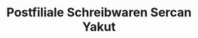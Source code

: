 ---
title: "Postfiliale Schreibwaren Sercan Yakut"
url: /oberhaching/postfiliale-schreibwaren-sercan-yakut/
shop: Schreibwaren
---